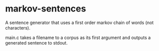 # markov-sentences
A sentence generator that uses a first order markov chain of words (not characters).

main.c takes a filename to a corpus as its first argument and outputs a generated sentence to stdout.
